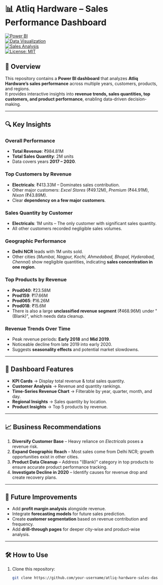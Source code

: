 # 📊 Atliq Hardware – Sales Performance Dashboard

[![Power BI](https://img.shields.io/badge/Tool-Power%20BI-yellow)](#)  
[![Data Visualization](https://img.shields.io/badge/Focus-Data%20Visualization-blue)](#)  
[![Sales Analysis](https://img.shields.io/badge/Domain-Sales%20Analytics-green)](#)  
[![License: MIT](https://img.shields.io/badge/License-MIT-orange)](LICENSE)  

## 📌 Overview
This repository contains a **Power BI dashboard** that analyzes **Atliq Hardware’s sales performance** across multiple years, customers, products, and regions.  
It provides interactive insights into **revenue trends, sales quantities, top customers, and product performance**, enabling data-driven decision-making.

---

## 🔍 Key Insights

### **Overall Performance**
- **Total Revenue**: ₹984.81M  
- **Total Sales Quantity**: 2M units  
- Data covers years **2017 – 2020**.

### **Top Customers by Revenue**
- **Electricals**: ₹413.33M – Dominates sales contribution.  
- Other major customers: *Excel Stores* (₹49.12M), *Premium* (₹44.91M), *Nixon* (₹43.89M).  
- Clear **dependency on a few major customers**.

### **Sales Quantity by Customer**
- **Electricals**: 1M units – The only customer with significant sales quantity.  
- All other customers recorded negligible sales volumes.

### **Geographic Performance**
- **Delhi NCR** leads with 1M units sold.  
- Other cities (*Mumbai, Nagpur, Kochi, Ahmedabad, Bhopal, Hyderabad, Chennai*) show negligible quantities, indicating **sales concentration in one region**.

### **Top Products by Revenue**
- **Prod040**: ₹23.58M  
- **Prod159**: ₹17.66M  
- **Prod065**: ₹16.26M  
- **Prod018**: ₹15.6M  
- There is also a large **unclassified revenue segment** (₹468.96M) under "(Blank)", which needs data cleanup.

### **Revenue Trends Over Time**
- Peak revenue periods: **Early 2018** and **Mid 2019**.  
- Noticeable decline from late 2019 into early 2020.  
- Suggests **seasonality effects** and potential market slowdowns.

---

## 📂 Dashboard Features
- **KPI Cards** → Display total revenue & total sales quantity.  
- **Customer Analysis** → Revenue and quantity rankings.  
- **Time-Series Revenue Chart** → Filterable by year, quarter, month, and day.  
- **Regional Insights** → Sales quantity by location.  
- **Product Insights** → Top 5 products by revenue.  

---

## 📈 Business Recommendations
1. **Diversify Customer Base** – Heavy reliance on *Electricals* poses a revenue risk.  
2. **Expand Geographic Reach** – Most sales come from Delhi NCR; growth opportunities exist in other cities.  
3. **Product Data Cleanup** – Address "(Blank)" category in top products to ensure accurate product performance tracking.  
4. **Investigate Decline in 2020** – Identify causes for revenue drop and create recovery plans.  

---

## 🚀 Future Improvements
- Add **profit margin analysis** alongside revenue.  
- Integrate **forecasting models** for future sales prediction.  
- Create **customer segmentation** based on revenue contribution and frequency.  
- Add **drill-through pages** for deeper city-wise and product-wise analysis.  

---

## 🛠 How to Use
1. Clone this repository:
   ```bash
   git clone https://github.com/your-username/atliq-hardware-sales-dashboard.git
